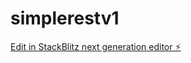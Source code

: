 # simplerestv1

[Edit in StackBlitz next generation editor ⚡️](https://stackblitz.com/~/github.com/FaisalMSiddiq/simplerestv1)